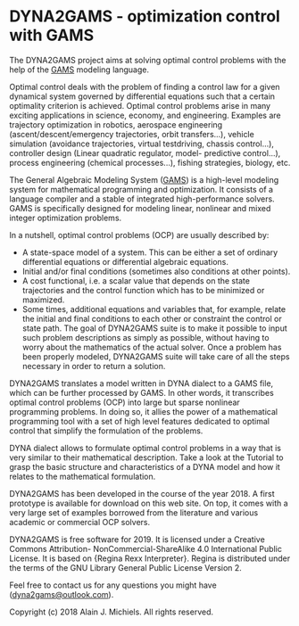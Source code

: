 # DYNA2GAMS - optimization control with GAMS

The DYNA2GAMS project aims at solving optimal control problems with the help of the [GAMS](http://www.gams.com)
modeling language.

Optimal control deals with the problem of finding a control law for a given dynamical system
governed by differential equations such that a certain optimality criterion is achieved.
Optimal control problems arise in many exciting applications in science, economy, and
engineering. Examples are trajectory optimization in robotics, aerospace engineering
(ascent/descent/emergency trajectories, orbit transfers...), vehicle simulation (avoidance
trajectories, virtual testdriving, chassis control...), controller design (Linear quadratic
regulator, model- predictive control...), process engineering (chemical processes...),
fishing strategies, biology, etc.

The General Algebraic Modeling System ([GAMS](http://www.gams.com)) is a high-level modeling system for
mathematical programming and optimization. It consists of a language compiler and a stable
of integrated high-performance solvers. GAMS is specifically designed for modeling linear,
nonlinear and mixed integer optimization problems.

In a nutshell, optimal control problems (OCP) are usually described by: 
- A state-space model of a system. This can be either a set of ordinary differential
  equations or differential algebraic equations.
- Initial and/or final conditions (sometimes also conditions at other points). 
- A cost functional, i.e. a scalar value that depends on the state trajectories and the
  control function which has to be minimized or maximized.
- Some times, additional equations and variables that, for example, relate the initial and
  final conditions to each other or constraint the control or state path.
The goal of DYNA2GAMS suite is to make it possible to input such problem descriptions as
simply as possible, without having to worry about the mathematics of the actual solver. Once
a problem has been properly modeled, DYNA2GAMS suite will take care of all the steps
necessary in order to return a solution.

DYNA2GAMS translates a model written in DYNA dialect to a GAMS file, which can be further
processed by GAMS. In other words, it transcribes optimal control problems (OCP) into large
but sparse nonlinear programming problems. In doing so, it allies the power of a
mathematical programming tool with a set of high level features dedicated to optimal control
that simplify the formulation of the problems.

DYNA dialect allows to formulate optimal control problems in a way that is very similar to
their mathematical description. Take a look at the Tutorial to grasp the basic structure and
characteristics of a DYNA model and how it relates to the mathematical formulation.

DYNA2GAMS has been developed in the course of the year 2018. A first prototype is available
for download on this web site. On top, it comes with a very large set of examples borrowed
from the literature and various academic or commercial OCP solvers.

DYNA2GAMS is free software for 2019. It is licensed under a Creative Commons Attribution-
NonCommercial-ShareAlike 4.0 International Public License. It is based on {Regina Rexx
Interpreter}. Regina is distributed under the terms of the GNU Library General Public
License Version 2.

Feel free to contact us for any questions you might have (dyna2gams@outlook.com). 

Copyright (c) 2018 Alain J. Michiels. All rights reserved. 
